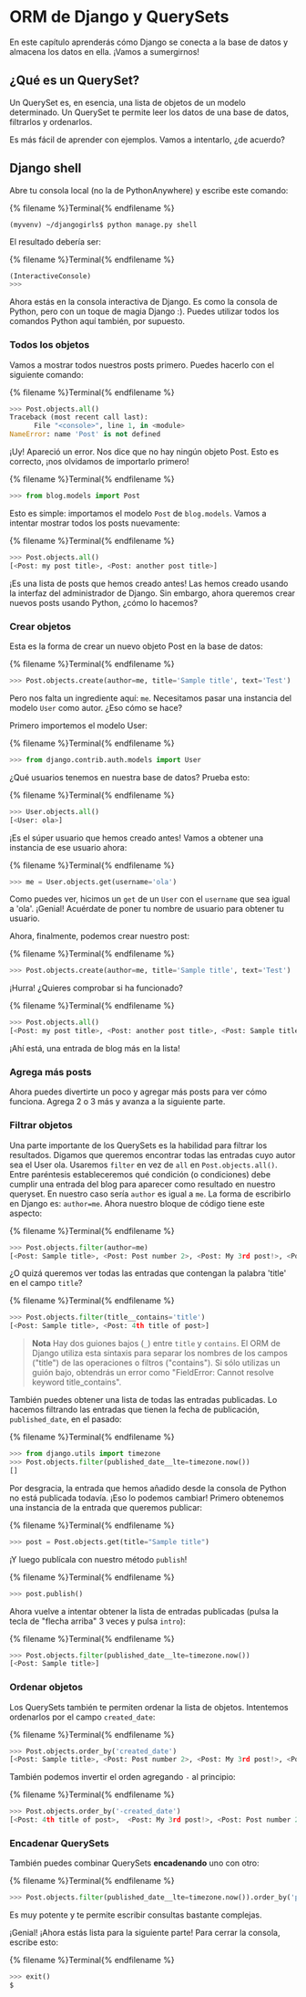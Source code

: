 # ORM de Django y QuerySets

En este capítulo aprenderás cómo Django se conecta a la base de datos y almacena los datos en ella. ¡Vamos a sumergirnos!

## ¿Qué es un QuerySet?

Un QuerySet es, en esencia, una lista de objetos de un modelo determinado. Un QuerySet te permite leer los datos de una base de datos, filtrarlos y ordenarlos.

Es más fácil de aprender con ejemplos. Vamos a intentarlo, ¿de acuerdo?

## Django shell

Abre tu consola local (no la de PythonAnywhere) y escribe este comando:

{% filename %}Terminal{% endfilename %}
```
(myvenv) ~/djangogirls$ python manage.py shell
```

El resultado debería ser:

{% filename %}Terminal{% endfilename %}
```python
(InteractiveConsole)
>>>
```

Ahora estás en la consola interactiva de Django. Es como la consola de Python, pero con un toque de magia Django :). Puedes utilizar todos los comandos Python aquí también, por supuesto.

### Todos los objetos

Vamos a mostrar todos nuestros posts primero. Puedes hacerlo con el siguiente comando:

{% filename %}Terminal{% endfilename %}
```python
>>> Post.objects.all()
Traceback (most recent call last):
      File "<console>", line 1, in <module>
NameError: name 'Post' is not defined
```

¡Uy! Apareció un error. Nos dice que no hay ningún objeto Post. Esto es correcto, ¡nos olvidamos de importarlo primero!

{% filename %}Terminal{% endfilename %}
```python
>>> from blog.models import Post
```

Esto es simple: importamos el modelo `Post` de `blog.models`. Vamos a intentar mostrar todos los posts nuevamente:

{% filename %}Terminal{% endfilename %}
```python
>>> Post.objects.all()
[<Post: my post title>, <Post: another post title>]
```

¡Es una lista de posts que hemos creado antes! Las hemos creado usando la interfaz del administrador de Django. Sin embargo, ahora queremos crear nuevos posts usando Python, ¿cómo lo hacemos?

### Crear objetos

Esta es la forma de crear un nuevo objeto Post en la base de datos:

{% filename %}Terminal{% endfilename %}
```python
>>> Post.objects.create(author=me, title='Sample title', text='Test')
```

Pero nos falta un ingrediente aquí: `me`. Necesitamos pasar una instancia del modelo `User` como autor. ¿Eso cómo se hace?

Primero importemos el modelo User:

{% filename %}Terminal{% endfilename %}
```python
>>> from django.contrib.auth.models import User
```

¿Qué usuarios tenemos en nuestra base de datos? Prueba esto:

{% filename %}Terminal{% endfilename %}
```python
>>> User.objects.all()
[<User: ola>]
```

¡Es el súper usuario que hemos creado antes! Vamos a obtener una instancia de ese usuario ahora:

{% filename %}Terminal{% endfilename %}
```python
>>> me = User.objects.get(username='ola')
```

Como puedes ver, hicimos un `get` de un `User` con el `username` que sea igual a 'ola'. ¡Genial! Acuérdate de poner tu nombre de usuario para obtener tu usuario.

Ahora, finalmente, podemos crear nuestro post:

{% filename %}Terminal{% endfilename %}
```python
>>> Post.objects.create(author=me, title='Sample title', text='Test')
```

¡Hurra! ¿Quieres comprobar si ha funcionado?

{% filename %}Terminal{% endfilename %}
```python
>>> Post.objects.all()
[<Post: my post title>, <Post: another post title>, <Post: Sample title>]
```

¡Ahí está, una entrada de blog más en la lista!

### Agrega más posts

Ahora puedes divertirte un poco y agregar más posts para ver cómo funciona. Agrega 2 o 3 más y avanza a la siguiente parte.

### Filtrar objetos

Una parte importante de los QuerySets es la habilidad para filtrar los resultados. Digamos que queremos encontrar todas las entradas cuyo autor sea el User ola. Usaremos `filter` en vez de `all` en `Post.objects.all()`. Entre paréntesis estableceremos qué condición (o condiciones) debe cumplir una entrada del blog para aparecer como resultado en nuestro queryset. En nuestro caso sería `author` es igual a `me`. La forma de escribirlo en Django es: `author=me`. Ahora nuestro bloque de código tiene este aspecto:

{% filename %}Terminal{% endfilename %}
```python
>>> Post.objects.filter(author=me)
[<Post: Sample title>, <Post: Post number 2>, <Post: My 3rd post!>, <Post: 4th title of post>]
```

¿O quizá queremos ver todas las entradas que contengan la palabra 'title' en el campo `title`?

{% filename %}Terminal{% endfilename %}
```python
>>> Post.objects.filter(title__contains='title')
[<Post: Sample title>, <Post: 4th title of post>]
```

> **Nota** Hay dos guiones bajos (`_`) entre `title` y `contains`. El ORM de Django utiliza esta sintaxis para separar los nombres de los campos ("title") de las operaciones o filtros ("contains"). Si sólo utilizas un guión bajo, obtendrás un error como "FieldError: Cannot resolve keyword title_contains".

También puedes obtener una lista de todas las entradas publicadas. Lo hacemos filtrando las entradas que tienen la fecha de publicación, `published_date`, en el pasado:

{% filename %}Terminal{% endfilename %}
```python
>>> from django.utils import timezone
>>> Post.objects.filter(published_date__lte=timezone.now())
[]
```

Por desgracia, la entrada que hemos añadido desde la consola de Python no está publicada todavía. ¡Eso lo podemos cambiar! Primero obtenemos una instancia de la entrada que queremos publicar:

{% filename %}Terminal{% endfilename %}
```python
>>> post = Post.objects.get(title="Sample title")
```

¡Y luego publícala con nuestro método `publish`!

{% filename %}Terminal{% endfilename %}
```python
>>> post.publish()
```

Ahora vuelve a intentar obtener la lista de entradas publicadas (pulsa la tecla de "flecha arriba" 3 veces y pulsa `intro`):

{% filename %}Terminal{% endfilename %}
```python
>>> Post.objects.filter(published_date__lte=timezone.now())
[<Post: Sample title>]
```

### Ordenar objetos

Los QuerySets también te permiten ordenar la lista de objetos. Intentemos ordenarlos por el campo `created_date`:

{% filename %}Terminal{% endfilename %}
```python
>>> Post.objects.order_by('created_date')
[<Post: Sample title>, <Post: Post number 2>, <Post: My 3rd post!>, <Post: 4th title of post>]
```

También podemos invertir el orden agregando `-` al principio:

{% filename %}Terminal{% endfilename %}
```python
>>> Post.objects.order_by('-created_date')
[<Post: 4th title of post>,  <Post: My 3rd post!>, <Post: Post number 2>, <Post: Sample title>]
```


### Encadenar QuerySets

También puedes combinar QuerySets **encadenando** uno con otro:

{% filename %}Terminal{% endfilename %}
```python
>>> Post.objects.filter(published_date__lte=timezone.now()).order_by('published_date')
```

Es muy potente y te permite escribir consultas bastante complejas.

¡Genial! ¡Ahora estás lista para la siguiente parte! Para cerrar la consola, escribe esto:

{% filename %}Terminal{% endfilename %}
```python
>>> exit()
$
```
